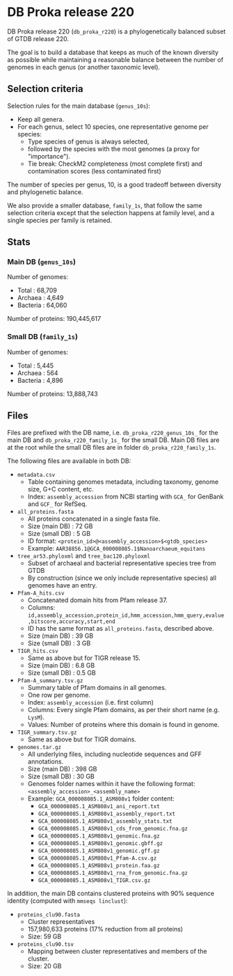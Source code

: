 # DB Proka release 220

DB Proka release 220 (`db_proka_r220`) is a phylogenetically balanced subset of GTDB release 220.

The goal is to build a database that keeps as much of the known diversity as possible while maintaining a reasonable balance between the number of genomes in each genus (or another taxonomic level).

## Selection criteria

Selection rules for the main database (`genus_10s`):
- Keep all genera.
- For each genus, select 10 species, one representative genome per species:
  - Type species of genus is always selected,
  - followed by the species with the most genomes (a proxy for "importance").
  - Tie break: CheckM2 completeness (most complete first) and contamination scores (less contaminated first)

The number of species per genus, 10, is a good tradeoff between diversity and phylogenetic balance.

We also provide a smaller database, `family_1s`, that follow the same selection criteria except that the selection happens at family level, and a single species per family is retained.

## Stats

### Main DB (`genus_10s`)

Number of genomes:
- Total    : 68,709 
- Archaea  :  4,649
- Bacteria : 64,060

Number of proteins: 190,445,617

### Small DB (`family_1s`)

Number of genomes:
- Total    : 5,445 
- Archaea  :   564
- Bacteria : 4,896

Number of proteins: 13,888,743

## Files

Files are prefixed with the DB name, i.e. `db_proka_r220_genus_10s_` for the main DB and `db_proka_r220_family_1s_` for the small DB. Main DB files are at the root while the small DB files are in folder `db_proka_r220_family_1s`.

The following files are available in both DB:

- `metadata.csv`
  - Table containing genomes metadata, including taxonomy, genome size, G+C content, etc.
  - Index: `assembly_accession` from NCBI starting with `GCA_` for GenBank and `GCF_` for RefSeq.
- `all_proteins.fasta`
  - All proteins concatenated in a single fasta file.
  - Size (main DB)  : 72 GB
  - Size (small DB) :  5 GB
  - ID format: `<protein_id>@<assembly_accession>$<gtdb_species>`
  - Example: `AAR38856.1@GCA_000008085.1$Nanoarchaeum_equitans`
- `tree_ar53.phyloxml` and `tree_bac120.phyloxml`
  - Subset of archaeal and bacterial representative species tree from GTDB
  - By construction (since we only include representative species) all genomes have an entry.
- `Pfam-A_hits.csv`
  - Concatenated domain hits from Pfam release 37.
  - Columns: `id,assembly_accession,protein_id,hmm_accession,hmm_query,evalue,bitscore,accuracy,start,end`
  - ID has the same format as `all_proteins.fasta`, described above.
  - Size (main DB)  : 39 GB
  - Size (small DB) :  3 GB
- `TIGR_hits.csv`
  - Same as above but for TIGR release 15.
  - Size (main DB)  : 6.8 GB
  - Size (small DB) : 0.5 GB
- `Pfam-A_summary.tsv.gz`
  - Summary table of Pfam domains in all genomes.
  - One row per genome.
  - Index: `assembly_accession` (i.e. first column)
  - Columns: Every single Pfam domains, as per their short name (e.g. `LysM`).
  - Values: Number of proteins where this domain is found in genome.
- `TIGR_summary.tsv.gz`
  - Same as above but for TIGR domains.
- `genomes.tar.gz`
  - All underlying files, including nucleotide sequences and GFF annotations.
  - Size (main DB)  : 398 GB
  - Size (small DB) :  30 GB
  - Genomes folder names within it have the following format: `<assembly_accession>_<assembly_name>`
  - Example: `GCA_000008085.1_ASM808v1` folder content:
    - `GCA_000008085.1_ASM808v1_ani_report.txt`
    - `GCA_000008085.1_ASM808v1_assembly_report.txt`
    - `GCA_000008085.1_ASM808v1_assembly_stats.txt`
    - `GCA_000008085.1_ASM808v1_cds_from_genomic.fna.gz`
    - `GCA_000008085.1_ASM808v1_genomic.fna.gz`
    - `GCA_000008085.1_ASM808v1_genomic.gbff.gz`
    - `GCA_000008085.1_ASM808v1_genomic.gff.gz`
    - `GCA_000008085.1_ASM808v1_Pfam-A.csv.gz`
    - `GCA_000008085.1_ASM808v1_protein.faa.gz`
    - `GCA_000008085.1_ASM808v1_rna_from_genomic.fna.gz`
    - `GCA_000008085.1_ASM808v1_TIGR.csv.gz`


In addition, the main DB contains clustered proteins with 90% sequence identity (computed with `mmseqs linclust`):

- `proteins_clu90.fasta`
  - Cluster representatives
  - 157,980,633 proteins (17% reduction from all proteins)
  - Size: 59 GB
- `proteins_clu90.tsv`
  - Mapping between cluster representatives and members of the cluster.
  - Size: 20 GB

